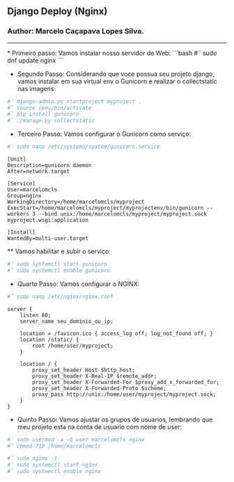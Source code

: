 ## Django Deploy (Nginx)
### Author: Marcelo Caçapava Lopes Silva.
<hr>
* Primeiro passo: Vamos instalar nosso servidor de Web:
```bash
#˜ sudo dnf update nginx
```

* Segundo Passo: Considerando que voce possua seu projeto django, vamos instalar em sua virtual env o Gunicorn e realizar o collectstatic nas imagens:

```bash
#˜ django-admin.py startproject myproject .
#˜ source venv/bin/activate
#˜ pip install gunicorn
#˜ ./manage.py collectstatic

```

* Terceiro Passo: Vamos configurar o Gunicorn como serviço:
```bash
#˜ sudo nano /etc/systemd/system/gunicorn.service
```

```
[Unit]
Description=gunicorn daemon
After=network.target

[Service]
User=marcelomcls
Group=nginx
WorkingDirectory=/home/marcelomcls/myproject
ExecStart=/home/marcelomcls/myproject/myprojectenv/bin/gunicorn --workers 3 --bind unix:/home/marcelomcls/myproject/myproject.sock myproject.wsgi:application

[Install]
WantedBy=multi-user.target
```

** Vamos habilitar e subir o serviço:

```bash
#˜ sudo systemctl start gunicorn
#˜ sudo systemctl enable gunicorn
```

* Quarto Passo: Vamos configurar o NGINX:

```bash
#˜ sudo nano /etc/nginx/nginx.conf
```

```nginx
server {
    listen 80;
    server_name seu_dominio_ou_ip;

    location = /favicon.ico { access_log off; log_not_found off; }
    location /static/ {
        root /home/user/myproject;
    }

    location / {
        proxy_set_header Host $http_host;
        proxy_set_header X-Real-IP $remote_addr;
        proxy_set_header X-Forwarded-For $proxy_add_x_forwarded_for;
        proxy_set_header X-Forwarded-Proto $scheme;
        proxy_pass http://unix:/home/user/myproject/myproject.sock;
    }
}
```

* Quinto Passo: Vamos ajustar os grupos de usuarios, lembrando que meu projeto esta na conta de usuario com nome de user:

```bash
#˜ sudo usermod -a -G user marcelomcls nginx
#˜ chmod 710 /home/marcelomcls

#˜ sudo nginx -t
#˜ sudo systemctl start nginx
#˜ sudo systemctl enable nginx
```
